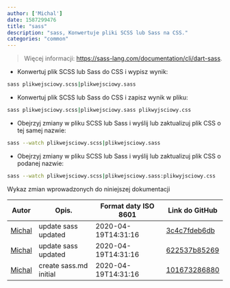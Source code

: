 ```yaml
---
author: ['Michal']
date: 1587299476
title: "sass"
description: "sass, Konwertuje pliki SCSS lub Sass na CSS."
categories: "common"
---
```

> Więcej informacji: <https://sass-lang.com/documentation/cli/dart-sass>.

- Konwertuj plik SCSS lub Sass do CSS i wypisz wynik:

```bash
sass plikwejsciowy.scss|plikwejsciowy.sass
```

- Konwertuj plik SCSS lub Sass do CSS i zapisz wynik w pliku:

```bash
sass plikwejsciowy.scss|plikwejsciowy.sass plikwyjsciowy.css
```

- Obejrzyj zmiany w pliku SCSS lub Sass i wyślij lub zaktualizuj plik CSS o tej samej nazwie:

```bash
sass --watch plikwejsciowy.scss|plikwejsciowy.sass
```

- Obejrzyj zmiany w pliku SCSS lub Sass i wyślij lub zaktualizuj plik CSS o podanej nazwie:

```bash
sass --watch plikwejsciowy.scss|plikwejsciowy.sass:plikwyjsciowy.css
```
Wykaz zmian wprowadzonych do niniejszej dokumentacji


Autor | Opis. | Format daty ISO 8601 | Link do GitHub
------|-----|-----|-----
[Michal](mailto:mich.biesiada@gmail.com) | update sass updated | 2020-04-19T14:31:16 | [3c4c7fdeb6db](https://github.com/tldr-pages/tldr/commit/3c4c7fdeb6db39ecccd7660f5193215d4cc066aa)
[Michal](mailto:mich.biesiada@gmail.com) | update sass updated | 2020-04-19T14:31:16 | [622537b85269](https://github.com/tldr-pages/tldr/commit/622537b85269c640c95d02db8aef7a0a377970a7)
[Michal](mailto:mich.biesiada@gmail.com) | create sass.md initial | 2020-04-19T14:31:16 | [101673286880](https://github.com/tldr-pages/tldr/commit/10167328688037b46f91fcbb6463c1633a9c771a)

